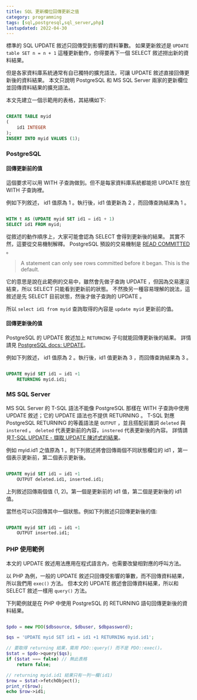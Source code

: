 ```yaml
---
title: SQL 更新欄位回傳更新之值
category: programming
tags: [sql,postgresql,sql_server,php]
lastupdated: 2022-04-30
---
```


標準的 SQL UPDATE 敘述只回傳受到影響的資料筆數。
如果更新敘述是 `UPDATE table SET n = n + 1` 這種更新動作，你得要再下一個 SELECT 敘述撈出新的資料結果。

但是各家資料庫系統通常有自已獨特的擴充語法，可讓 UPDATE 敘述直接回傳更新後的資料結果。
本文只說明 PostgreSQL 和 MS SQL Server 兩家的更新欄位並回傳資料結果的擴充語法。

<!--more-->

本文先建立一個示範用的表格，其結構如下:

```sql

CREATE TABLE myid
(
    id1 INTEGER
);
INSERT INTO myid VALUES (1);

```

### PostgreSQL

#### 回傳更新前的值

這個要求可以用 WITH 子查詢做到。但不是每家資料庫系統都能把 UPDATE 放在 WITH 子查詢裡。

例如下列敘述， id1 值原為 1 。執行後，id1 值更新為 2 ，而回傳查詢結果為 1 。

```sql

WITH t AS (UPDATE myid SET id1 = id1 + 1)
SELECT id1 FROM myid;

```

從敘述的動作順序上，大家可能會認為 SELECT 會得到更新後的結果。
其實不然，這要從交易機制解釋。
PostgreSQL 預設的交易機制是 [READ COMMITTED](https://www.postgresql.org/docs/10/sql-set-transaction.html) 。

<blockquote>

A statement can only see rows committed before it began. This is the default.

</blockquote>

它的意思是說在此範例的交易中，雖然會先做子查詢 UPDATE ，但因為交易還沒結束，所以 SELECT 只能看到更新前的狀態。
不然換另一種容易理解的說法，這敘述是先 SELECT 目前狀態，然後才做子查詢的 UPDATE 。

所以 `select id1 from myid` 查詢取得的內容是 `update myid` 更新前的值。

#### 回傳更新後的值

PostgreSQL 的 UPDATE 敘述加上 `RETURNING` 子句就能回傳更新後的結果。
詳情請見 [PostgreSQL docs: UPDATE](https://www.postgresql.org/docs/10/sql-update.html)。

例如下列敘述， id1 值原為 2 。執行後，id1 值更新為 3 ，而回傳查詢結果為 3 。

```sql

UPDATE myid SET id1 = id1 +1
    RETURNING myid.id1;

```

### MS SQL Server

MS SQL Server 的 T-SQL 語法不能像 PostgreSQL 那樣在 WITH 子查詢中使用 UPDATE 敘述；它的 UPDATE 語法也不提供 RETURNING 。
T-SQL 對應 PostgreSQL RETURNING 的等義語法是 `OUTPUT` ，並且搭配前置詞 `deleted` 與 `instered` 。
`deleted` 代表更新前的內容，`instered` 代表更新後的內容。
詳情請見[T-SQL UPDATE - 擷取 UPDATE 陳述式的結果](https://docs.microsoft.com/zh-tw/sql/t-sql/queries/update-transact-sql?view=sql-server-ver15#CaptureResults)。

例如 myid.id1 之值原為 1 。則下列敘述將會回傳兩個不同狀態欄位的 id1 ，第一個表示更新前，第二個表示更新後。

```sql

UPDATE myid SET id1 = id1 +1
    OUTPUT deleted.id1, inserted.id1;

```

上列敘述回傳兩個值 (1, 2)。第一個是更新前的 id1 值，第二個是更新後的 id1 值。

當然也可以只回傳其中一個狀態。例如下列敘述只回傳更新後的值:

```sql

UPDATE myid SET id1 = id1 +1
    OUTPUT inserted.id1;

```

### PHP 使用範例

本文的 UPDATE 敘述用法應用在程式語言內，也需要改變相對應的呼叫方法。

以 PHP 為例，一般的 UPDATE 敘述只回傳受影響的筆數，而不回傳資料結果，所以我們用 `exec()` 方法。
但本文的 UPDATE 敘述會回傳資料結果，所以和 SELECT 敘述一樣用 `query()` 方法。

下列範例就是在 PHP 中使用 PostgreSQL 的 RETURNING 語句回傳更新後的資料結果。

```php

$pdo = new PDO($dbsource, $dbuser, $dbpassword);

$qs = 'UPDATE myid SET id1 = id1 +1 RETURNING myid.id1';

// 要取得 returning 結果，需用 PDO::query() 而不是 PDO::exec()。
$stat = $pdo->query($qs);
if ($stat === false) // 無此表格
    return false;

// returning myid.id1 結果只有一列一欄(id1)
$row = $stat->fetchObject();
print_r($row);
echo $row->id1;

```
